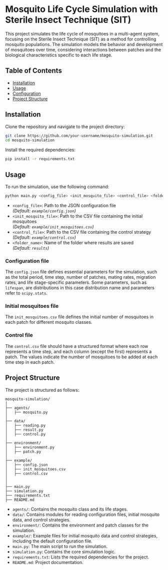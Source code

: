 # Mosquito Life Cycle Simulation with Sterile Insect Technique (SIT)

This project simulates the life cycle of mosquitoes in a multi-agent system, focusing on the Sterile Insect Technique (SIT) as a method for controlling mosquito populations. The simulation models the behavior and development of mosquitoes over time, considering interactions between patches and the biological characteristics specific to each life stage.

## Table of Contents

- [Installation](#installation)
- [Usage](#usage)
- [Configuration](#configuration)
- [Project Structure](#project-structure)

## Installation

Clone the repository and navigate to the project directory:

```bash
git clone https://github.com/your-username/mosquito-simulation.git
cd mosquito-simulation
```

Install the required dependencies:

```bash
pip install -r requirements.txt
```

## Usage

To run the simulation, use the following command:

```bash
python main.py <config_file> <init_mosquito_file> <control_file> <folder_name>
```

- `<config_file>`: Path to the JSON configuration file  
  _(Default: `example/config.json`)_
- `<init_mosquito_file>`: Path to the CSV file containing the initial mosquitoes  
  _(Default: `example/init_mosquitoes.csv`)_
- `<control_file>`: Path to the CSV file containing the control strategy  
  _(Default: `example/control.csv`)_
- `<folder_name>`: Name of the folder where results are saved  
  _(Default: `results`)_

### Configuration file
The `config.json` file defines essential parameters for the simulation, such as the total period, time step, number of patches, mating rates, migration rates, and life stage-specific parameters.
Some parameters, such as `lifespan`, are distributions in this case distribution name and parameters refer to `scipy.stats`.


### Initial mosquitoes file

The `init_mosquitoes.csv` file defines the initial number of mosquitoes in each patch for different mosquito classes.

### Control file

The `control.csv` file should have a structured format where each row represents a time step, and each column (except the first) represents a patch. The values indicate the number of mosquitoes to be added at each time step in each patch.

## Project Structure

The project is structured as follows:


```
mosquito-simulation/
│
├── agents/
│   ├── mosquito.py
│
├── data/
│   ├── reading.py
│   ├── result.py
│   ├── control.py
│
├── environment/
│   ├── environment.py
│   ├── patch.py
│
├── example/
│   ├── config.json
│   ├── init_mosquitoes.csv
│   ├── control.csv
│
│
├── main.py
├── simulation.py
├── requirements.txt
├── README.md
```

- `agents/`: Contains the mosquito class and its life stages.
- `data/`: Contains modules for reading configuration files, initial mosquito data, and control strategies.
- `environment/`: Contains the environment and patch classes for the simulation.
- `example/`: Example files for initial mosquito data and control strategies, including the default configuration file.
- `main.py`: The main script to run the simulation.
- `simulation.py`: Contains the core simulation logic.
- `requirements.txt`: Lists the required dependencies for the project.
- `README.md`: Project documentation.
